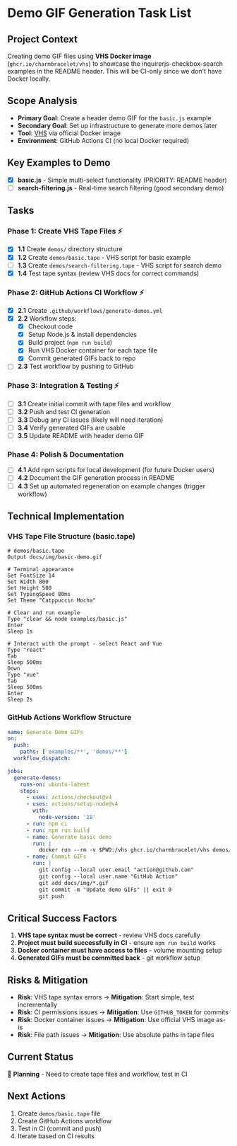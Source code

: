 # Demo GIF Generation Task List

## Project Context
Creating demo GIF files using **VHS Docker image** (`ghcr.io/charmbracelet/vhs`) to showcase the inquirerjs-checkbox-search examples in the README header. This will be CI-only since we don't have Docker locally.

## Scope Analysis
- **Primary Goal**: Create a header demo GIF for the `basic.js` example
- **Secondary Goal**: Set up infrastructure to generate more demos later
- **Tool**: [VHS](https://github.com/charmbracelet/vhs) via official Docker image
- **Environment**: GitHub Actions CI (no local Docker required)

## Key Examples to Demo
- [x] **basic.js** - Simple multi-select functionality (PRIORITY: README header)
- [ ] **search-filtering.js** - Real-time search filtering (good secondary demo)

## Tasks

### Phase 1: Create VHS Tape Files ⚡
- [x] **1.1** Create `demos/` directory structure
- [x] **1.2** Create `demos/basic.tape` - VHS script for basic example
- [ ] **1.3** Create `demos/search-filtering.tape` - VHS script for search demo
- [x] **1.4** Test tape syntax (review VHS docs for correct commands)

### Phase 2: GitHub Actions CI Workflow ⚡
- [x] **2.1** Create `.github/workflows/generate-demos.yml`
- [x] **2.2** Workflow steps:
  - [x] Checkout code
  - [x] Setup Node.js & install dependencies
  - [x] Build project (`npm run build`)
  - [x] Run VHS Docker container for each tape file
  - [x] Commit generated GIFs back to repo
- [ ] **2.3** Test workflow by pushing to GitHub

### Phase 3: Integration & Testing ⚡
- [ ] **3.1** Create initial commit with tape files and workflow
- [ ] **3.2** Push and test CI generation
- [ ] **3.3** Debug any CI issues (likely will need iteration)
- [ ] **3.4** Verify generated GIFs are usable
- [ ] **3.5** Update README with header demo GIF

### Phase 4: Polish & Documentation 
- [ ] **4.1** Add npm scripts for local development (for future Docker users)
- [ ] **4.2** Document the GIF generation process in README
- [ ] **4.3** Set up automated regeneration on example changes (trigger workflow)

## Technical Implementation

### VHS Tape File Structure (basic.tape)
```tape
# demos/basic.tape
Output docs/img/basic-demo.gif

# Terminal appearance
Set FontSize 14
Set Width 800
Set Height 500
Set TypingSpeed 80ms
Set Theme "Catppuccin Mocha"

# Clear and run example
Type "clear && node examples/basic.js"
Enter
Sleep 1s

# Interact with the prompt - select React and Vue
Type "react"
Tab
Sleep 500ms
Down
Type "vue"  
Tab
Sleep 500ms
Enter
Sleep 2s
```

### GitHub Actions Workflow Structure
```yaml
name: Generate Demo GIFs
on:
  push:
    paths: ['examples/**', 'demos/**']
  workflow_dispatch:

jobs:
  generate-demos:
    runs-on: ubuntu-latest
    steps:
      - uses: actions/checkout@v4
      - uses: actions/setup-node@v4
        with:
          node-version: '18'
      - run: npm ci
      - run: npm run build
      - name: Generate basic demo
        run: |
          docker run --rm -v $PWD:/vhs ghcr.io/charmbracelet/vhs demos/basic.tape
      - name: Commit GIFs
        run: |
          git config --local user.email "action@github.com"
          git config --local user.name "GitHub Action"
          git add docs/img/*.gif
          git commit -m "Update demo GIFs" || exit 0
          git push
```

## Critical Success Factors
1. **VHS tape syntax must be correct** - review VHS docs carefully
2. **Project must build successfully in CI** - ensure `npm run build` works
3. **Docker container must have access to files** - volume mounting setup
4. **Generated GIFs must be committed back** - git workflow setup

## Risks & Mitigation
- **Risk**: VHS tape syntax errors → **Mitigation**: Start simple, test incrementally
- **Risk**: CI permissions issues → **Mitigation**: Use `GITHUB_TOKEN` for commits  
- **Risk**: Docker container issues → **Mitigation**: Use official VHS image as-is
- **Risk**: File path issues → **Mitigation**: Use absolute paths in tape files

## Current Status
🔴 **Planning** - Need to create tape files and workflow, test in CI

## Next Actions
1. Create `demos/basic.tape` file
2. Create GitHub Actions workflow  
3. Test in CI (commit and push)
4. Iterate based on CI results 